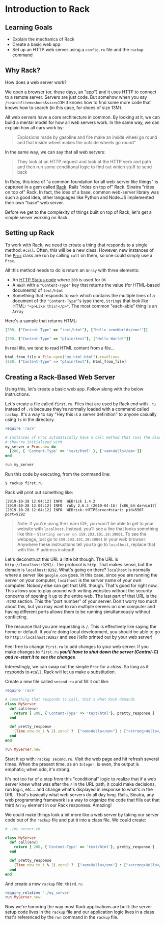 # Introduction to Rack

##  Learning Goals

- Explain the mechanics of Rack 
- Create a basic web app 
- Set up an HTTP web server using a `config.ru` file and the `rackup` command

## Why Rack? 

How does a web server work?

We open a browser (or, these days, an "app") and it uses HTTP to connect to a
remote server. Servers are just code. But somehow when you say
`/search?item=shoes&size=13M` it knows how to find some more code that knows
how to search (in this case, for shoes of size 13M).

All web servers have a core architecture in common. By looking at it, we can
build a mental model for how all web servers work. In the same way, we can
explain how all cars work by:

>  Explosions made by gasoline and fire make an inside wheel go round and that
>  inside wheel makes the outside wheels go round"

In the same way, we can say that all web servers:

> They look at an HTTP request and look at the HTTP verb and path and then run
> some conditional logic to find out which stuff to send back

In Ruby, this idea of "a common foundation for all web-server like things" is
captured in a gem called [Rack](https://rack.github.io/). Rails "rides on top
of" Rack. Sinatra "rides on top of" Rack. In fact, the idea of a base, common
web-server library was such a good idea, other languages like Python and
Node.JS implemented their own "base" web server.

Before we get to the complexity of things built on top of Rack, let's get a
simple server working on Rack.

## Setting up Rack

To work with Rack, we need to create a thing that responds to a single method:
`#call`. Often, this will be a new class. However, new instances of the
[`Proc`][proc] class are run by calling `call` on them, so one could simply use
a `Proc`.

All this method needs to do is return an `Array` with three elements:

* An [HTTP Status code][http-status] where `200` is used for `OK`
* A `Hash` with a `"Content-Type"` key that returns the value (for HTML-based
  documents) of `text/html`
* Something that responds to `each` which contains the multiple lines of a
  document of the `"Content-Type"`'s type (here, `String`s that look like HTML:
  `"<p>Like this!</p>"`. The most common "each-able" thing is an `Array`

Here's a sample that returns HTML:

```ruby
[200, {"Content-Type" => "text/html"}, ["Hello <em>World</em>!"]]
```

```ruby
[200, {"Content-Type" => "plain/text"}, ["Hello World!"]]
```

In real life, we tend to read HTML content from a file...

```ruby
html_from_file = File.open("my_html.html").readlines
[200, {"Content-Type" => "plain/text"}, html_from_file]
```

## Creating a Rack-Based Web Server

Using this, let's create a basic web app. Follow along with the below instructions. 

Let's create a file called `first.ru`. Files that are used by Rack end with
`.ru` instead of `.rb` because they're normally loaded with a command called
`rackup`. It's a way to say "Hey this is a server definition" to anyone
casually using `ls` in the directory.

```ruby
require 'rack'

# Instances of Proc automatically have a call method that runs the block that
# they're initialized with.
my_server = Proc.new do
  [200, { 'Content-Type' => 'text/html' }, ['<em>Hello</em>']]
end

run my_server
```

Run this code by executing, from the command line:

```shell
$ rackup first.ru
```

Rack will print out something like:

```text
[2019-10-28 12:04:12] INFO  WEBrick 1.4.2
[2019-10-28 12:04:12] INFO  ruby 2.6.3 (2019-04-16) [x86_64-darwin17]
[2019-10-28 12:04:12] INFO  WEBrick::HTTPServer#start: pid=5567 port=9292
```

>Note: If you're using the Learn IDE, you won't be able to get to your website
>with `localhost`. Instead, you'll see a line that looks something like this -
>`Starting server on 159.203.101.28:30001`. To see the webpage, just go to
>`159.203.101.28:30001` in your web browser. Anywhere these instructions tell
>you to go to `localhost`, replace that with this IP address instead!

Let's deconstruct this URL a little bit though. The URL is
`http://localhost:9292/`. The protocol is `http`. That makes sense, but the
domain is `localhost:9292`. What's going on there? `localhost` is normally where
a server like `google.com` goes. In this case, since you are running the server
on your computer, `localhost` is the server name of your own computer. Nobody
else can get that URL though. That's good for right now. This allows you to play
around with writing websites without the security concerns of opening it up to
the entire web. The last part of that URL is the `:9292` section. This the "port
number" of your server. Don't worry too much about this, but you may want to run
multiple servers on one computer and having different ports allows them to be
running simultaneously without conflicting.

The resource that you are requesting is `/`. This is effectively like saying the
home or default.  If you're doing local development, you should be able to go to
`http://localhost:9292/` and see _Hello_ printed out by your web server!

Feel free to change `first.ru` to add changes to your web server. If you make
changes to `first.ru` ***you'll have to shut down the server (Control-C) and
re-start it to see the changes***.

Interestingly, we can swap out the simple `Proc` for a _class_. So long as it
responds to `#call`, Rack will let us make a substitution.

Create a new file called `second.ru` and fill it out like:

```ruby
require 'rack'

# Something that responds to call, that's what Rack demands
class MyServer
  def call(env)
    return [ 200, {'Content-Type' => 'text/html'}, pretty_response ]
  end

  def pretty_response
    (Time.now.to_i % 2).zero? ?  ["<em>Hello</em>"] : ["<strong>Hello</strong>"]
  end
end

run MyServer.new
```

Start it up with: `rackup second.ru`. Visit the web page and hit refresh
several times. When the present time, as an `Integer`, is even, the output is
emphatic; when odd, it's strong.

It's not too far of a step from this "conditional" logic to realize that if a
web server knew what was after the `/` in the URL path, it could make
decisions, run logic, etc... and change what's displayed in response to what's in
the URL. That's basically what web servers do all day long. Rails, Sinatra, any
web programming framework is a way to organize the code that fills out that
third `Array` element in our Rack responses. Amazing!

We could make things look a bit more like a web server by taking our server
code out of the `rackup` file and put it into a class file. We could create:

```ruby
# ./my_server.rb

class MyServer
  def call(env)
    return [ 200, {'Content-Type' => 'text/html'}, pretty_response ]
  end

  def pretty_response
    (Time.now.to_i % 2).zero? ?  ["<em>Hello</em>"] : ["<strong>Hello</strong>"]
  end
end
```

And create a new `rackup` file: `third.ru`

```ruby
require_relative './my_server'
run MyServer.new
```

Now we're honoring the way most Rack applications are built: the server setup
code lives in the `rackup` file and our application logic lives in a class
that's referenced by the `run` command in the `rackup` file.

[proc]: https://docs.ruby-lang.org/en/2.0.0/Proc.html
[http-status]: https://developer.mozilla.org/en-US/docs/Web/HTTP/Status
